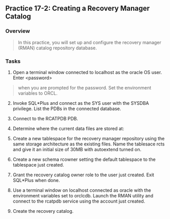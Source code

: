 
Practice 17-2: Creating a Recovery Manager Catalog
--------------------------------------------------

### Overview

> In this practice, you will set up and configure the recovery manager
> (RMAN) catalog repository database.

### Tasks

1.  Open a terminal window connected to localhost as the oracle OS user.
    Enter \<password\>

> when you are prompted for the password. Set the environment variables
> to ORCL.

2.  Invoke SQL\*Plus and connect as the SYS user with the SYSDBA
    privilege. List the PDBs in the connected database.

3.  Connect to the RCATPDB PDB.

4.  Determine where the current data files are stored at:

5.  Create a new tablespace for the recovery manager repository using
    the same storage architecture as the existing files. Name the
    tablesace rcts and give it an initial size of 30MB with autoextend
    turned on.

6.  Create a new schema rcowner setting the default tablespace to the
    tablespace just created.

7.  Grant the recovery catalog owner role to the user just created. Exit
    SQL\*Plus when done.

8.  Use a terminal window on localhost connected as oracle with the
    environment variables set to orclcdb. Launch the RMAN utility and
    connect to the rcatpdb service using the account just created.

9.  Create the recovery catalog.